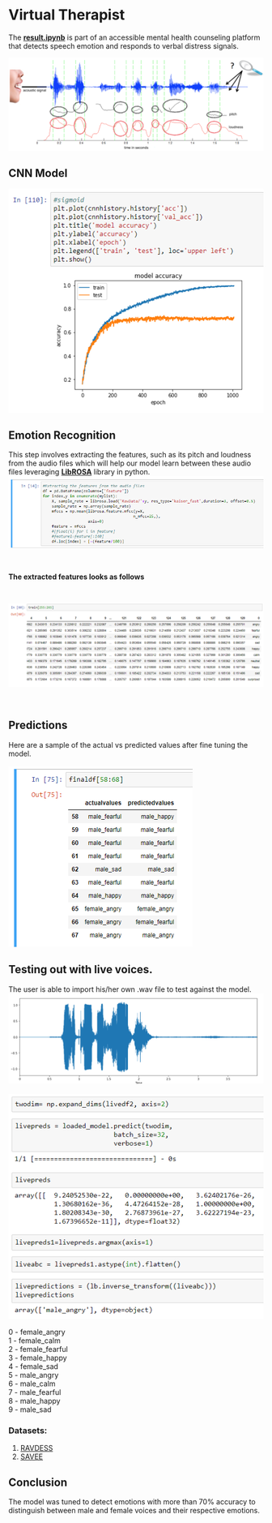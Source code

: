# Virtual Therapist

The [**result.ipynb**](https://github.com/chenkaizhu/Virtual-Therapist/blob/master/result.ipynb) is part of an accessible mental health counseling platform that detects speech emotion and responds to verbal distress signals.

![](voice_diagram.png?raw=true)
<br>
## CNN Model
![](cnn.png?raw=true)
<br>

## Emotion Recognition
This step involves extracting the features, such as its pitch and loudness from the audio files which will help our model learn between these audio files leveraging [**LibROSA**](https://librosa.github.io/librosa/) library in python.
<br>
![](feature.png?raw=true)
<br>

<br>

**The extracted features looks as follows**

<br>

![](feature2.png?raw=true)

<br>



## Predictions

Here are a sample of the actual vs predicted values after fine tuning the model.
<br>
<br>
![](predict.png?raw=true)
<br>



## Testing out with live voices.
The user is able to import his/her own .wav file to test against the model.
![](livevoice.PNG?raw=true)
<br>
<br>
![](livevoice2.PNG?raw=true)
<br>

0 - female_angry <br>
1 - female_calm <br>
2 - female_fearful <br>
3 - female_happy <br>
4 - female_sad <br>
5 - male_angry <br>
6 - male_calm <br>
7 - male_fearful <br>
8 - male_happy <br>
9 - male_sad <br>

### Datasets:
1. [RAVDESS](https://zenodo.org/record/1188976)
2. [SAVEE](http://kahlan.eps.surrey.ac.uk/savee/Download.html)

## Conclusion
The model was tuned to detect emotions with more than 70% accuracy to distinguish between male and female voices and their respective emotions. 
